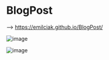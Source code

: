 # BlogPost

--> https://emilciak.github.io/BlogPost/

![image](https://user-images.githubusercontent.com/123416845/223558429-fa5a7979-f1e6-4e9e-bdd9-30711c13a405.png)

![image](https://user-images.githubusercontent.com/123416845/223578427-a076313b-46a6-4ae9-bc4c-2dbffe8559ab.png)
